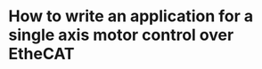 How to write an application for a single axis motor control over EtheCAT
============================

